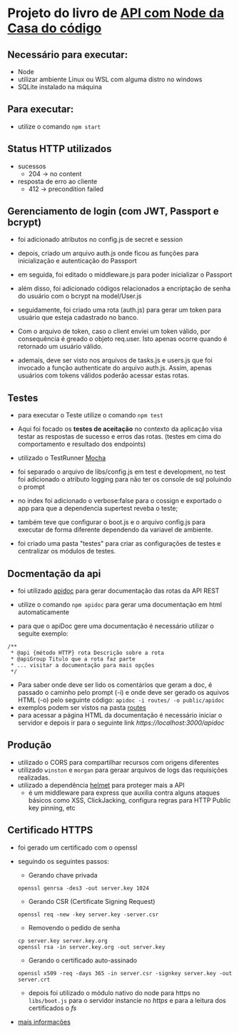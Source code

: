 # Projeto do livro de [API com Node da Casa do código](https://www.casadocodigo.com.br/products/livro-apis-nodejs)

## Necessário para executar:

- Node
- utilizar ambiente Linux ou WSL com alguma distro no windows
- SQLite instalado na máquina

## Para executar:

- utilize o comando `npm start`

## Status HTTP utilizados

- sucessos
  - 204 -> no content
- resposta de erro ao cliente
  - 412 -> precondition failed

## Gerenciamento de login (com JWT, Passport e bcrypt)

- foi adicionado atributos no config.js de secret e session

- depois, criado um arquivo auth.js onde ficou as funções para inicialização e autenticação do Passport
- em seguida, foi editado o middleware.js para poder inicializar o Passport
- além disso, foi adicionado códigos relacionados a encriptação de senha do usuário com o bcrypt na model/User.js
- seguidamente, foi criado uma rota (auth.js) para gerar um token para usuário que esteja cadastrado no banco.
- Com o arquivo de token, caso o client enviei um token válido, por consequência é greado o objeto req.user. Isto apenas ocorre quando é retornado um usuário válido.
- ademais, deve ser visto nos arquivos de tasks.js e users.js que foi invocado a função authenticate do arquivo auth.js. Assim, apenas usuários com tokens válidos poderão acessar estas rotas.

## Testes

- para executar o Teste utilize o comando `npm test`

- Aqui foi focado os **testes de aceitação** no contexto da aplicação visa testar as respostas de sucesso e erros das rotas. (testes em cima do comportamento e resultado dos endpoints)
- utilizado o TestRunner [Mocha](https://mochajs.org/)
- foi separado o arquivo de libs/config.js em test e development, no test foi adicionado o atributo logging para não ter os console de sql poluindo o prompt
- no index foi adicionado o verbose:false para o cossign e exportado o app para que a dependencia supertest reveba o teste;
- também teve que configurar o boot.js e o arquivo config.js para executar de forma diferente dependendo da variavel de ambiente.
- foi criado uma pasta "testes" para criar as configurações de testes e centralizar os módulos de testes.

## Docmentação da api

- foi utilizado [apidoc](https://apidocjs.com/) para gerar documentação das rotas da API REST

- utilize o comando `npm apidoc` para gerar uma documentação em html automaticamente
- para que o apiDoc gere uma documentação é necessário utilizar o seguite exemplo:
```
/**
 * @api {método HTTP} rota Descrição sobre a rota
 * @apiGroup Titulo que a rota faz parte
 * ... visitar a documentação para mais opções
 */
```
- Para saber onde deve ser lido os comentários que geram a doc, é passado o caminho pelo prompt (-i) e onde deve ser gerado os aquivos HTML (-o) pelo seguinte código: `apidoc -i routes/ -o public/apidoc`
- exemplos podem ser vistos na pasta [routes](https://github.com/brian-izaki/ntask/tree/main/routes)
- para acessar a página HTML da documentação é necessário iniciar o servidor e depois ir para o seguinte link *https://localhost:3000/apidoc*

## Produção

- utilizado o CORS para compartilhar recursos com origens diferentes
- utilizado `winston` e `morgan` para geraar arquivos de logs das requisições realizadas.
- utilizado a dependência [helmet](https://helmetjs.github.io/) para proteger mais a API
  - é um middleware para express que auxilia contra alguns ataques básicos como XSS, ClickJacking, configura regras para HTTP Public key pinning, etc

## Certificado HTTPS
- foi gerado um certificado com o openssl

- seguindo os seguintes passos:
  - Gerando chave privada 
  ```shell
  openssl genrsa -des3 -out server.key 1024
  ```
  - Gerando CSR (Certificate Signing Request)
  ```shell
  openssl req -new -key server.key -server.csr
  ```
  - Removendo o pedido de senha
  ```shell
  cp server.key server.key.org
  openssl rsa -in server.key.org -out server.key
  ```
  - Gerando o certificado auto-assinado
  ```shell
  openssl x509 -req -days 365 -in server.csr -signkey server.key -out server.crt
  ```
  - depois foi utilizado o módulo nativo do node para https no `libs/boot.js` para o servidor instancie no *https* e para a leitura dos certificados o *fs*
- [mais informações](https://www.akadia.com/services/ssh_test_certificate.html) 